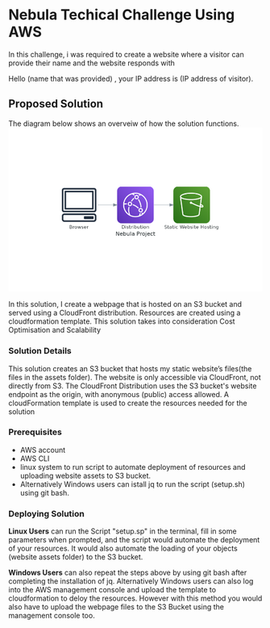 # Nebula Techical Challenge Using AWS

In this challenge, i was required to create a website where a visitor can provide their name and the website responds with

 Hello (name that was provided) , your IP address is (IP address of visitor). 
 

## Proposed Solution
The diagram below shows an overveiw of how the solution functions.
![Proposed solution](https://github.com/King2k5ng/nebula-challenge-cf/blob/main/nebula_project.png)


In this solution, I create a webpage that is hosted on an S3 bucket and served using a CloudFront distribution. 
Resources are created using a cloudformation template. This solution takes into consideration Cost Optimisation and Scalability 


### Solution Details

This solution creates an S3 bucket that hosts my static website’s files(the files in the assets folder). 
The website is only accessible via CloudFront, not directly from S3.
The CloudFront Distribution uses the S3 bucket's website endpoint as the origin, with anonymous (public) access allowed.
A cloudFormation template is used to create the resources needed for the solution


### Prerequisites
* AWS account
* AWS CLI
* linux system to run script to automate deployment of resources and uploading website assets to S3 bucket.
* Alternatively Windows users can istall jq to run the script (setup.sh) using git bash.

### Deploying Solution
**Linux Users** can run the Script "setup.sp" in the terminal, fill in some  parameters when prompted, and the script would automate the deployment of your resources. It would also automate the loading of your objects (website assets folder) to the S3 bucket.

**Windows Users** can also repeat the steps above by using git bash after completing the installation of jq. Alternatively Windows users can also log into the AWS management console and upload the template to cloudformation to deloy the resources. However with this method you would also have to upload the webpage files to the S3 Bucket using the management console too.
